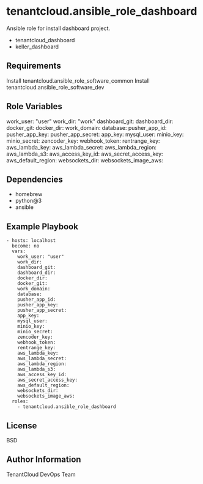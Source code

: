 tenantcloud.ansible_role_dashboard
=========

Ansible role for install dashboard project.

  - tenantcloud_dashboard
  - keller_dashboard

Requirements
------------

Install tenantcloud.ansible_role_software_common
Install tenantcloud.ansible_role_software_dev

Role Variables
--------------

work_user: "user"
work_dir: "work"
dashboard_git:
dashboard_dir:
docker_git:
docker_dir:
work_domain:
database:
pusher_app_id:
pusher_app_key:
pusher_app_secret:
app_key:
mysql_user:
minio_key:
minio_secret:
zencoder_key:
webhook_token:
rentrange_key:
aws_lambda_key:
aws_lambda_secret:
aws_lambda_region:
aws_lambda_s3:
aws_access_key_id:
aws_secret_access_key:
aws_default_region:
websockets_dir:
websockets_image_aws:

Dependencies
------------

  - homebrew
  - python@3
  - ansible

Example Playbook
----------------

    - hosts: localhost
      become: no
      vars:
        work_user: "user"
        work_dir: 
        dashboard_git:
        dashboard_dir:
        docker_dir:
        docker_git:
        work_domain:
        database:
        pusher_app_id:
        pusher_app_key:
        pusher_app_secret:
        app_key:
        mysql_user:
        minio_key:
        minio_secret:
        zencoder_key:
        webhook_token:
        rentrange_key:
        aws_lambda_key:
        aws_lambda_secret:
        aws_lambda_region:
        aws_lambda_s3:
        aws_access_key_id:
        aws_secret_access_key:
        aws_default_region:
        websockets_dir:
        websockets_image_aws:
      roles:
        - tenantcloud.ansible_role_dashboard

License
-------

BSD

Author Information
------------------

TenantCloud DevOps Team
